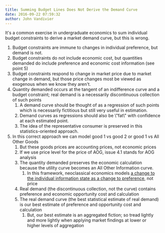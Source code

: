 ```yaml
---
title: Summing Budget Lines Does Not Derive the Demand Curve
date: 2016-09-22 07:59:32
author: John Vandivier
---
```




It's a common exercise in undergraduate economics to sum individual budget constraints to derive a market demand curve, but this is wrong.
<ol>
 	<li>Budget constraints are immune to changes in individual preference, but demand is not.</li>
 	<li>Budget constraints do not include economic cost, but quantities demanded do include preference and economic cost information (see point 5)</li>
 	<li>Budget constraints respond to change in market price due to market change in demand, but those price changes most be viewed as exogenous when we know they aren't.</li>
 	<li>Quantity demanded occurs at the tangent of an indifference curve and a budget constraint; real demand is a necessarily discontinuous collection of such points
<ol>
 	<li>A demand curve should be thought of as a regression of such points which is necessarily fictitious but still very useful in estimation.</li>
 	<li>Demand curves as regressions should also be \"fat\" with confidence at each estimated point.</li>
 	<li>The idea of the representative consumer is preserved in this statistics-oriented approach.</li>
</ol>
</li>
 	<li>In this correct approach we can model good 1 vs good 2 or good 1 vs All Other Goods
<ol>
 	<li>But these goods prices are accounting prices, not economic prices</li>
 	<li>If we use price level for the price of AOG, issue 4.1 stands for AOG analysis</li>
 	<li>The quantity demanded preserves the economic calculation because the utility curve becomes an All Other Information curve.
<ol>
 	<li>In this framework, neoclassical economics models <a href=\"http://www.afterecon.com/economics-and-finance/ed-stringham-information-puzzle/\">a change to the individual information state as a change to preference</a>, not price</li>
</ol>
</li>
 	<li>Real demand (the discontinuous collection, not the curve) contains preference and economic opportunity cost and calculation</li>
 	<li>The real demand curve (the best statistical estimate of real demand) is our best estimate of preference and opportunity cost and calculation
<ol>
 	<li>But, our best estimate is an aggregated fiction; so tread lightly and more lightly when applying market findings at lower or higher levels of aggregation</li>
</ol>
</li>
</ol>
</li>
</ol>